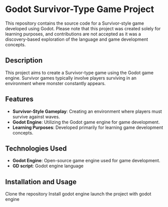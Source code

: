 # Godot Survivor-Type Game Project

This repository contains the source code for a Survivor-style game developed using Godot. Please note that this project was created solely for learning purposes, and contributions are not accepted as it was a discovery-based exploration of the language and game development concepts.

## Description

This project aims to create a Survivor-type game using the Godot game engine. Survivor games typically involve players surviving in an environment where monster constantly appears.

## Features

- **Survivor-Style Gameplay**: Creating an environment where players must survive against waves.
- **Godot Engine**: Utilizing the Godot game engine for game development.
- **Learning Purposes**: Developed primarily for learning game development concepts.

## Technologies Used

- **Godot Engine**: Open-source game engine used for game development.
- **GD script**: Godot engine language

## Installation and Usage

Clone the repository
Install godot engine
launch the project with godot engine

